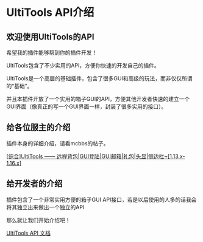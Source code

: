 # UltiTools API介绍

## 欢迎使用UltiTools的API

希望我的插件能够帮到你的插件开发！

UltiTools包含了不少实用的API，方便你快速的开发自己的插件。

UltiTools是一个高层的基础插件，包含了很多GUI和高级的玩法，而非仅仅所谓的“基础”。

并且本插件开放了一个实用的箱子GUI的API，方便其他开发者快速的建立一个GUI界面（像真正的写一个GUI界面一样，封装了很多实用的接口）。

## 给各位服主的介绍

插件本身的详细介绍，请看mcbbs的帖子。

[\[综合\]UltiTools —— 远程背包\|GUI登陆\|GUI邮箱\|礼包\|头显\|侧边栏~\[1.13.x-1.16.x\]](https://www.mcbbs.net/thread-1062730-1-1.html)

## 给开发者的介绍

插件包含了一个非常实用方便的箱子GUI API接口，若是以后使用的人多的话我会将其独立出来做出一个独立的API

那么就让我们开始介绍吧！

[UltiTools API 文档](https://doc.ultikits.com/)



